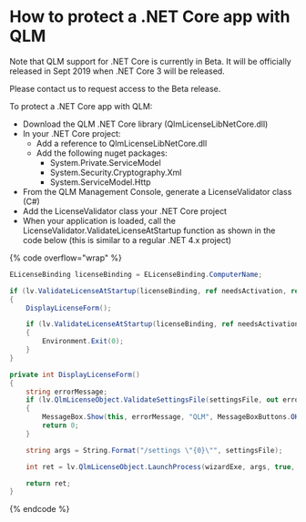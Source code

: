 # How to protect a .NET Core app with QLM

Note that QLM support for .NET Core is currently in Beta. It will be officially released in Sept 2019 when .NET Core 3 will be released.

Please contact us to request access to the Beta release.

To protect a .NET Core app with QLM:

* Download the QLM .NET Core library (QlmLicenseLibNetCore.dll)
* In your .NET Core project:
  * Add a reference to QlmLicenseLibNetCore.dll
  * Add the following nuget packages:
    * System.Private.ServiceModel
    * System.Security.Cryptography.Xml
    * System.ServiceModel.Http
* From the QLM Management Console, generate a LicenseValidator class (C#)
* Add the LicenseValidator class your .NET Core project
* When your application is loaded, call the LicenseValidator.ValidateLicenseAtStartup function as shown in the code below (this is similar to a regular .NET 4.x project)

{% code overflow="wrap" %}
```csharp
ELicenseBinding licenseBinding = ELicenseBinding.ComputerName;

if (lv.ValidateLicenseAtStartup(licenseBinding, ref needsActivation, ref errorMsg) == false)
{
    DisplayLicenseForm();

    if (lv.ValidateLicenseAtStartup(licenseBinding, ref needsActivation, ref errorMsg) == false)
    {
        Environment.Exit(0);
    }
}

private int DisplayLicenseForm()
{
    string errorMessage;
    if (lv.QlmLicenseObject.ValidateSettingsFile(settingsFile, out errorMessage) == false)
    {
        MessageBox.Show(this, errorMessage, "QLM", MessageBoxButtons.OK, MessageBoxIcon.Error);
        return 0;
    }

    string args = String.Format("/settings \"{0}\"", settingsFile);

    int ret = lv.QlmLicenseObject.LaunchProcess(wizardExe, args, true, true);

    return ret;
}
```
{% endcode %}
